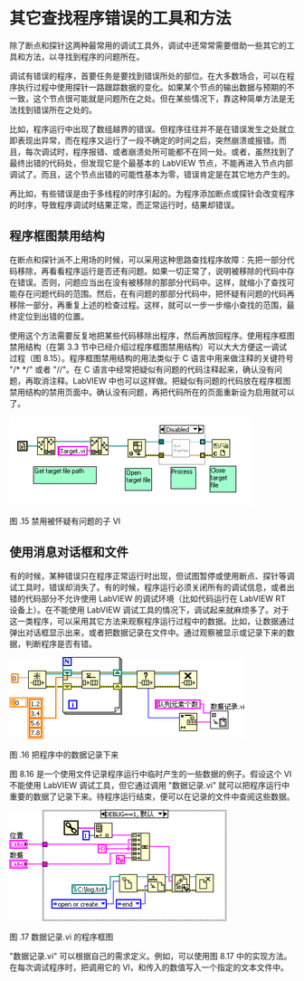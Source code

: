 # 其它查找程序错误的工具和方法

除了断点和探针这两种最常用的调试工具外，调试中还常常需要借助一些其它的工具和方法，以寻找到程序的问题所在。

调试有错误的程序，首要任务是要找到错误所处的部位。在大多数场合，可以在程序执行过程中使用探针一路跟踪数据的变化。如果某个节点的输出数据与预期的不一致，这个节点很可能就是问题所在之处。但在某些情况下，靠这种简单方法是无法找到错误所在之处的。

比如，程序运行中出现了数组越界的错误。但程序往往并不是在错误发生之处就立即表现出异常，而在程序又运行了一段不确定的时间之后，突然崩溃或报错。而且，每次调试时，程序报错、或者崩溃处所可能都不在同一处。或者，虽然找到了最终出错的代码处，但发现它是个最基本的 LabVIEW 节点，不能再进入节点内部调试了。而且，这个节点出错的可能性基本为零，错误肯定是在其它地方产生的。

再比如，有些错误是由于多线程的时序引起的。为程序添加断点或探针会改变程序的时序，导致程序调试时结果正常，而正常运行时，结果却错误。

## 程序框图禁用结构

在断点和探针派不上用场的时候，可以采用这种思路查找程序故障：先把一部分代码移除，再看看程序运行是否还有问题。如果一切正常了，说明被移除的代码中存在错误。否则，问题应当出在没有被移除的那部分代码中。这样，就缩小了查找可能存在问题代码的范围。然后，在有问题的那部分代码中，把怀疑有问题的代码再移除一部分，再重复上述的检查过程。这样，就可以一步一步缩小查找的范围，最终定位到出错的位置。

使用这个方法需要反复地把某些代码移除出程序，然后再放回程序。使用程序框图禁用结构（在第 3.3 节中已经介绍过程序框图禁用结构）可以大大方便这一调试过程（图 8.15）。程序框图禁用结构的用法类似于 C 语言中用来做注释的关键符号 "/\*   \*/" 或者 "//"。在 C 语言中经常把疑似有问题的代码注释起来，确认没有问题，再取消注释。LabVIEW 中也可以这样做。把疑似有问题的代码放在程序框图禁用结构的禁用页面中。确认没有问题，再把代码所在的页面重新设为启用就可以了。

![x1pN1mp8dKYgTFV\_lNTUY6Fnek8mJX9hlXvjPJAWCfKu0B6n8XHEYDpUErOrMydRizY3fe29UmIKcq8MnsyR2QDQqYSrg8O\_FULtqM8q7LW8qwJYkLTfGXbjA](images/image504.png)

图 .15 禁用被怀疑有问题的子 VI

## 使用消息对话框和文件

有的时候，某种错误只在程序正常运行时出现，但试图暂停或使用断点、探针等调试工具时，错误却消失了。有的时候，程序运行必须关闭所有的调试信息，或者出错的代码部分不允许使用 LabVIEW 的调试环境（比如代码运行在 LabVIEW RT 设备上）。在不能使用 LabVIEW 调试工具的情况下，调试起来就麻烦多了。对于这一类程序，可以采用其它方法来观察程序运行过程中的数据。比如，让数据通过弹出对话框显示出来，或者把数据记录在文件中。通过观察被显示或记录下来的数据，判断程序是否有错。

![](images/image505.png)

图 .16 把程序中的数据记录下来

图 8.16 是一个使用文件记录程序运行中临时产生的一些数据的例子。假设这个 VI 不能使用 LabVIEW 调试工具，但它通过调用 "数据记录.vi" 就可以把程序运行中重要的数据了记录下来。待程序运行结束，便可以在记录的文件中查阅这些数据。

![](images/image506.png)

图 .17 数据记录.vi 的程序框图

"数据记录.vi" 可以根据自己的需求定义。例如，可以使用图 8.17 中的实现方法。在每次调试程序时，把调用它的 VI，和传入的数值写入一个指定的文本文件中。